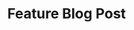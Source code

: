 ---
title: Feature Blog Post
tags: feature
description: I will write a post here in the near future. For now.... it's empty.
---